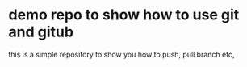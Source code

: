 # demo repo to show how to use git and gitub

this is a simple repository to show you how to push, pull branch etc,

